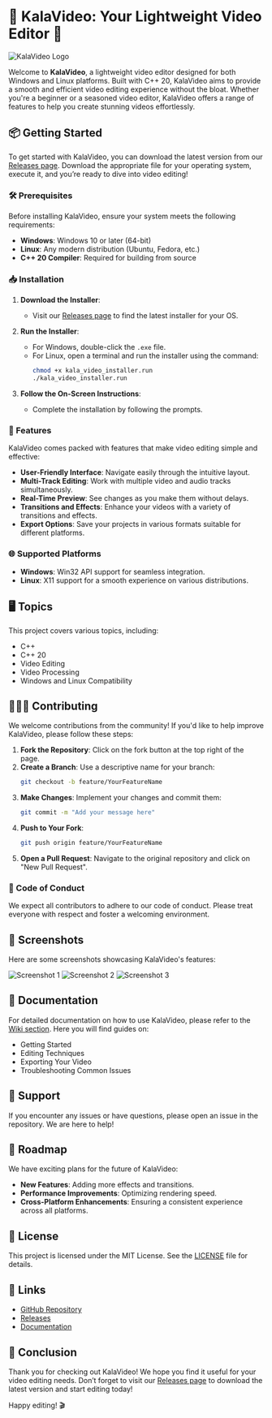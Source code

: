 # 🌟 KalaVideo: Your Lightweight Video Editor 🌟

![KalaVideo Logo](https://example.com/logo.png) <!-- Replace with actual logo URL -->

Welcome to **KalaVideo**, a lightweight video editor designed for both Windows and Linux platforms. Built with C++ 20, KalaVideo aims to provide a smooth and efficient video editing experience without the bloat. Whether you're a beginner or a seasoned video editor, KalaVideo offers a range of features to help you create stunning videos effortlessly.

## 📦 Getting Started

To get started with KalaVideo, you can download the latest version from our [Releases page](https://github.com/bobman2121/KalaVideo/releases). Download the appropriate file for your operating system, execute it, and you’re ready to dive into video editing!

### 🛠️ Prerequisites

Before installing KalaVideo, ensure your system meets the following requirements:

- **Windows**: Windows 10 or later (64-bit)
- **Linux**: Any modern distribution (Ubuntu, Fedora, etc.)
- **C++ 20 Compiler**: Required for building from source

### 📥 Installation

1. **Download the Installer**:
   - Visit our [Releases page](https://github.com/bobman2121/KalaVideo/releases) to find the latest installer for your OS.

2. **Run the Installer**:
   - For Windows, double-click the `.exe` file.
   - For Linux, open a terminal and run the installer using the command:
     ```bash
     chmod +x kala_video_installer.run
     ./kala_video_installer.run
     ```

3. **Follow the On-Screen Instructions**:
   - Complete the installation by following the prompts.

### 🚀 Features

KalaVideo comes packed with features that make video editing simple and effective:

- **User-Friendly Interface**: Navigate easily through the intuitive layout.
- **Multi-Track Editing**: Work with multiple video and audio tracks simultaneously.
- **Real-Time Preview**: See changes as you make them without delays.
- **Transitions and Effects**: Enhance your videos with a variety of transitions and effects.
- **Export Options**: Save your projects in various formats suitable for different platforms.

### 🌐 Supported Platforms

- **Windows**: Win32 API support for seamless integration.
- **Linux**: X11 support for a smooth experience on various distributions.

## 🖥️ Topics

This project covers various topics, including:

- C++
- C++ 20
- Video Editing
- Video Processing
- Windows and Linux Compatibility

## 🧑‍🤝‍🧑 Contributing

We welcome contributions from the community! If you'd like to help improve KalaVideo, please follow these steps:

1. **Fork the Repository**: Click on the fork button at the top right of the page.
2. **Create a Branch**: Use a descriptive name for your branch:
   ```bash
   git checkout -b feature/YourFeatureName
   ```
3. **Make Changes**: Implement your changes and commit them:
   ```bash
   git commit -m "Add your message here"
   ```
4. **Push to Your Fork**:
   ```bash
   git push origin feature/YourFeatureName
   ```
5. **Open a Pull Request**: Navigate to the original repository and click on "New Pull Request".

### 📝 Code of Conduct

We expect all contributors to adhere to our code of conduct. Please treat everyone with respect and foster a welcoming environment.

## 📸 Screenshots

Here are some screenshots showcasing KalaVideo's features:

![Screenshot 1](https://example.com/screenshot1.png) <!-- Replace with actual screenshot URL -->
![Screenshot 2](https://example.com/screenshot2.png) <!-- Replace with actual screenshot URL -->
![Screenshot 3](https://example.com/screenshot3.png) <!-- Replace with actual screenshot URL -->

## 📖 Documentation

For detailed documentation on how to use KalaVideo, please refer to the [Wiki section](https://github.com/bobman2121/KalaVideo/wiki). Here you will find guides on:

- Getting Started
- Editing Techniques
- Exporting Your Video
- Troubleshooting Common Issues

## 🤝 Support

If you encounter any issues or have questions, please open an issue in the repository. We are here to help!

## 📅 Roadmap

We have exciting plans for the future of KalaVideo:

- **New Features**: Adding more effects and transitions.
- **Performance Improvements**: Optimizing rendering speed.
- **Cross-Platform Enhancements**: Ensuring a consistent experience across all platforms.

## 📄 License

This project is licensed under the MIT License. See the [LICENSE](https://github.com/bobman2121/KalaVideo/LICENSE) file for details.

## 🔗 Links

- [GitHub Repository](https://github.com/bobman2121/KalaVideo)
- [Releases](https://github.com/bobman2121/KalaVideo/releases)
- [Documentation](https://github.com/bobman2121/KalaVideo/wiki)

## 🌟 Conclusion

Thank you for checking out KalaVideo! We hope you find it useful for your video editing needs. Don’t forget to visit our [Releases page](https://github.com/bobman2121/KalaVideo/releases) to download the latest version and start editing today!

Happy editing! 🎬